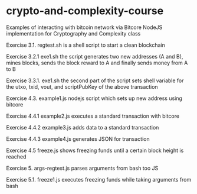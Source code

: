 # crypto-and-complexity-course
Examples of interacting with bitcoin network via Bitcore NodeJS implementation for Cryptography and Complexity class

Exercise 3.1. regtest.sh is a shell script to start a clean blockchain 

Exercise 3.2.1 exe1.sh the script generates two new addresses (A and B), mines blocks, sends the block reward to A and finally sends money from A to B

Exercise 3.3.1. exe1.sh the second part of the script sets shell variable for the utxo, txid, vout, and scriptPubKey of the above transaction

Exercise 4.3. example1.js nodejs script which sets up new address using bitcore 

Exercise 4.4.1 example2.js executes a standard transaction with bitcore

Exercise 4.4.2 example3.js adds data to a standard transaction

Exercise 4.4.3 example4.js generates JSON for transaction

Exercise 4.5 freeze.js shows freezing funds until a certain block height is reached

Exercise 5. args-regtest.js parses arguments from bash too JS

Exercise  5.1. freeze1.js executes freezing funds while taking arguments from bash

